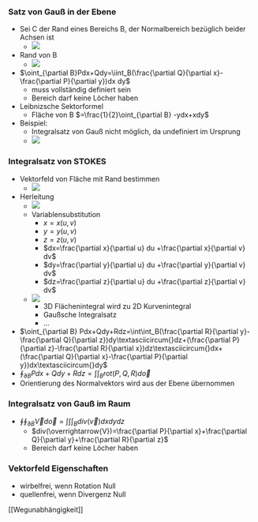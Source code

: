 ### Satz von Gauß in der Ebene
+ Sei C der Rand eines Bereichs B, der Normalbereich bezüglich beider Achsen ist
	+ ![](../../z_images/Pasted%20image%2020220328151243.png)
+ Rand von B
	+ ![](../../z_images/Pasted%20image%2020220328151343.png)
+ $\oint_{\partial B}Pdx+Qdy=\iint_B(\frac{\partial Q}{\partial x}-\frac{\partial P}{\partial y})dx dy$
	+ muss vollständig definiert sein
	+ Bereich darf keine Löcher haben
+ Leibnizsche Sektorformel
	+ Fläche von B $=\frac{1}{2}\oint_{\partial B} -ydx+xdy$
+ Beispiel:
	+ Integralsatz von Gauß nicht möglich, da undefiniert im Ursprung
	+ ![](../../z_images/Pasted%20image%2020220404104341.png)


### Integralsatz von STOKES
+ Vektorfeld von Fläche mit Rand bestimmen
	+ ![](../../z_images/Pasted%20image%2020220404105041.png)
+ Herleitung
	+ ![](../../z_images/Pasted%20image%2020220404105446.png)
	+  Variablensubstitution
		+  $x=x(u,v)$
		+  $y=y(u,v)$
		+  $z =z(u,v)$
		+ $dx=\frac{\partial x}{\partial u} du +\frac{\partial x}{\partial v} dv$
		+  $dy=\frac{\partial y}{\partial u} du +\frac{\partial y}{\partial v} dv$
		+ $dz=\frac{\partial z}{\partial u} du +\frac{\partial z}{\partial v} dv$
	+ ![](../../z_images/Pasted%20image%2020220404105932.png)
		+ 3D Flächenintegral wird zu 2D Kurvenintegral
		+ Gaußsche Integralsatz
		+ ...
+ $\oint_{\partial B} Pdx+Qdy+Rdz=\int\int_B(\frac{\partial R}{\partial y}-\frac{\partial Q}{\partial z})dy\textasciicircum{}dz+(\frac{\partial P}{\partial z}-\frac{\partial R}{\partial x})dz\textasciicircum{}dx+(\frac{\partial Q}{\partial x}-\frac{\partial P}{\partial y})dx\textasciicircum{}dy$
+ $\oint_{\partial B} Pdx+Qdy+Rdz=\int\int_B rot(P,Q,R)d\overrightarrow{o}$
+ Orientierung des Normalvektors wird aus der Ebene übernommen

### Integralsatz von Gauß im Raum
+ $\oint\oint_{\partial B}\overrightarrow{V}d\overrightarrow{o}=\int\int\int_B div(\overrightarrow{v})dxdydz$
	+ $div(\overrightarrow{V})=\frac{\partial P}{\partial x}+\frac{\partial Q}{\partial y}+\frac{\partial R}{\partial z}$
	+ Bereich darf keine Löcher haben

### Vektorfeld Eigenschaften
+ wirbelfrei, wenn Rotation Null
+ quellenfrei, wenn Divergenz Null

[[Wegunabhängigkeit]]